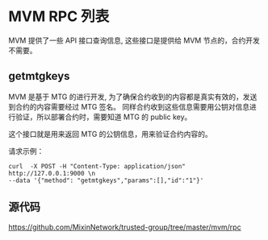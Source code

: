 # MVM RPC 列表

MVM 提供了一些 API 接口查询信息, 这些接口是提供给 MVM 节点的，合约开发不需要。

## getmtgkeys

MVM 是基于 MTG 的进行开发, 为了确保合约收到的内容都是真实有效的，发送到合约的内容需要经过 MTG 签名。
同样合约收到这些信息需要用公钥对信息进行验证，所以部署合约时，需要知道 MTG 的 public key。

这个接口就是用来返回 MTG 的公钥信息，用来验证合约内容的。

请求示例：

```
curl  -X POST -H "Content-Type: application/json" http://127.0.0.1:9000 \n
--data '{"method": "getmtgkeys","params":[],"id":"1"}'
```

## 源代码

https://github.com/MixinNetwork/trusted-group/tree/master/mvm/rpc
